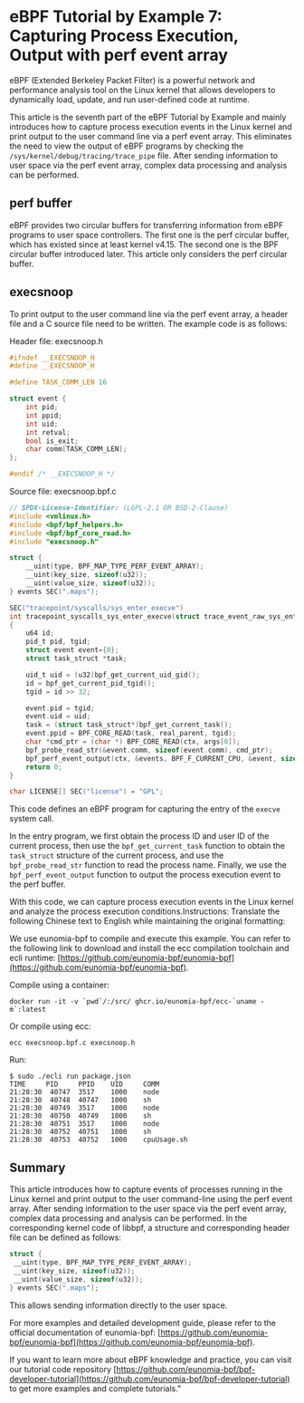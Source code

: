 # eBPF Tutorial by Example 7: Capturing Process Execution, Output with perf event array

eBPF (Extended Berkeley Packet Filter) is a powerful network and performance analysis tool on the Linux kernel that allows developers to dynamically load, update, and run user-defined code at runtime.

This article is the seventh part of the eBPF Tutorial by Example and mainly introduces how to capture process execution events in the Linux kernel and print output to the user command line via a perf event array. This eliminates the need to view the output of eBPF programs by checking the `/sys/kernel/debug/tracing/trace_pipe` file. After sending information to user space via the perf event array, complex data processing and analysis can be performed.

## perf buffer

eBPF provides two circular buffers for transferring information from eBPF programs to user space controllers. The first one is the perf circular buffer, which has existed since at least kernel v4.15. The second one is the BPF circular buffer introduced later. This article only considers the perf circular buffer.

## execsnoop

To print output to the user command line via the perf event array, a header file and a C source file need to be written. The example code is as follows:

Header file: execsnoop.h

```c
#ifndef __EXECSNOOP_H
#define __EXECSNOOP_H

#define TASK_COMM_LEN 16

struct event {
    int pid;
    int ppid;
    int uid;
    int retval;
    bool is_exit;
    char comm[TASK_COMM_LEN];
};

#endif /* __EXECSNOOP_H */
```

Source file: execsnoop.bpf.c

```c
// SPDX-License-Identifier: (LGPL-2.1 OR BSD-2-Clause)
#include <vmlinux.h>
#include <bpf/bpf_helpers.h>
#include <bpf/bpf_core_read.h>
#include "execsnoop.h"

struct {
    __uint(type, BPF_MAP_TYPE_PERF_EVENT_ARRAY);
    __uint(key_size, sizeof(u32));
    __uint(value_size, sizeof(u32));
} events SEC(".maps");

SEC("tracepoint/syscalls/sys_enter_execve")
int tracepoint_syscalls_sys_enter_execve(struct trace_event_raw_sys_enter* ctx)
{
    u64 id;
    pid_t pid, tgid;
    struct event event={0};
    struct task_struct *task;

    uid_t uid = (u32)bpf_get_current_uid_gid();
    id = bpf_get_current_pid_tgid();
    tgid = id >> 32;

    event.pid = tgid;
    event.uid = uid;
    task = (struct task_struct*)bpf_get_current_task();
    event.ppid = BPF_CORE_READ(task, real_parent, tgid);
    char *cmd_ptr = (char *) BPF_CORE_READ(ctx, args[0]);
    bpf_probe_read_str(&event.comm, sizeof(event.comm), cmd_ptr);
    bpf_perf_event_output(ctx, &events, BPF_F_CURRENT_CPU, &event, sizeof(event));
    return 0;
}

char LICENSE[] SEC("license") = "GPL";
```

This code defines an eBPF program for capturing the entry of the `execve` system call.

In the entry program, we first obtain the process ID and user ID of the current process, then use the `bpf_get_current_task` function to obtain the `task_struct` structure of the current process, and use the `bpf_probe_read_str` function to read the process name. Finally, we use the `bpf_perf_event_output` function to output the process execution event to the perf buffer.

With this code, we can capture process execution events in the Linux kernel and analyze the process execution conditions.Instructions: Translate the following Chinese text to English while maintaining the original formatting:

We use eunomia-bpf to compile and execute this example. You can refer to the following link to download and install the ecc compilation toolchain and ecli runtime: [https://github.com/eunomia-bpf/eunomia-bpf](https://github.com/eunomia-bpf/eunomia-bpf).

Compile using a container:

```shell
docker run -it -v `pwd`/:/src/ ghcr.io/eunomia-bpf/ecc-`uname -m`:latest
```

Or compile using ecc:

```shell
ecc execsnoop.bpf.c execsnoop.h
```

Run:

```console
$ sudo ./ecli run package.json 
TIME     PID     PPID    UID     COMM    
21:28:30  40747  3517    1000    node
21:28:30  40748  40747   1000    sh
21:28:30  40749  3517    1000    node
21:28:30  40750  40749   1000    sh
21:28:30  40751  3517    1000    node
21:28:30  40752  40751   1000    sh
21:28:30  40753  40752   1000    cpuUsage.sh
```

## Summary

This article introduces how to capture events of processes running in the Linux kernel and print output to the user command-line using the perf event array. After sending information to the user space via the perf event array, complex data processing and analysis can be performed. In the corresponding kernel code of libbpf, a structure and corresponding header file can be defined as follows:

```c
struct {
 __uint(type, BPF_MAP_TYPE_PERF_EVENT_ARRAY);
 __uint(key_size, sizeof(u32));
 __uint(value_size, sizeof(u32));
} events SEC(".maps");
```

This allows sending information directly to the user space.

For more examples and detailed development guide, please refer to the official documentation of eunomia-bpf: [https://github.com/eunomia-bpf/eunomia-bpf](https://github.com/eunomia-bpf/eunomia-bpf).

If you want to learn more about eBPF knowledge and practice, you can visit our tutorial code repository [https://github.com/eunomia-bpf/bpf-developer-tutorial](https://github.com/eunomia-bpf/bpf-developer-tutorial) to get more examples and complete tutorials."
